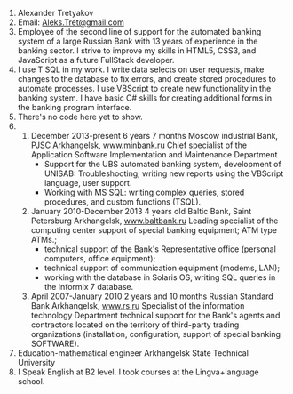 1. Alexander Tretyakov
2. Email: Aleks.Tret@gmail.com
3. Employee of the second line of support for the automated banking system of a large Russian Bank with 13 years of experience in the banking sector. I strive to improve my skills in HTML5, CSS3, and JavaScript as a future FullStack developer.
4. I use T SQL in my work. I write data selects on user requests, make changes to the database to fix errors, and create stored procedures to automate processes. I use VBScript to create new functionality in the banking system. I have basic C# skills for creating additional forms in the banking program interface.
5. There's no code here yet to show.
6.  1.  December 2013-present 6 years 7 months 
        Moscow industrial Bank, PJSC
        Arkhangelsk, www.minbank.ru
        Chief specialist of the Application Software Implementation and Maintenance Department
        - Support for the UBS automated banking system, development of UNISAB: Troubleshooting, writing new reports using the VBScript language, user support.
        - Working with MS SQL: writing complex queries, stored procedures, and custom functions (TSQL).
    2.  January 2010-December 2013 4 years old
        Baltic Bank, Saint Petersburg
        Arkhangelsk, www.baltbank.ru
        Leading specialist of the computing center
        support of special banking equipment; ATM type ATMs.;
        - technical support of the Bank's Representative office (personal computers, office equipment);
        - technical support of communication equipment (modems, LAN);
        - working with the database in Solaris OS, writing SQL queries in the Informix 7 database.
    3.  April 2007-January 2010
        2 years and 10 months
        Russian Standard Bank
        Arkhangelsk, www.rs.ru
        Specialist of the information technology Department
        technical support for the Bank's agents and contractors located on the territory of third-party trading organizations (installation, configuration, support of special banking SOFTWARE). 
7. Education-mathematical engineer Arkhangelsk State Technical University
8. I Speak English at B2 level. I took courses at the Lingva+language school.
